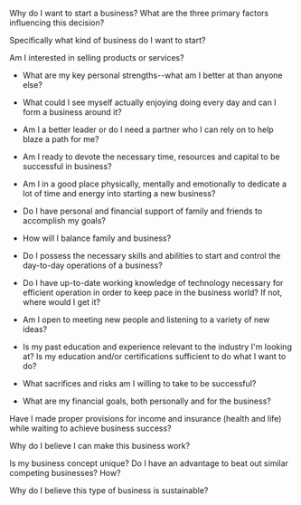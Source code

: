 Why do I want to start a business? What are the three primary factors influencing this decision?


Specifically what kind of business do I want to start?

Am I interested in selling products or services?

- What are my key personal strengths--what am I better at than anyone else?
- What could I see myself actually enjoying doing every day and can I form a business around it?
- Am I a better leader or do I need a partner who I can rely on to help blaze a path for me?
- Am I ready to devote the necessary time, resources and capital to be successful in business?

- Am I in a good place physically, mentally and emotionally to dedicate a lot of time and energy into starting a new business?

- Do I have personal and financial support of family and friends to accomplish my goals?

- How will I balance family and business?

- Do I possess the necessary skills and abilities to start and control the day-to-day operations of a business?

- Do I have up-to-date working knowledge of technology necessary for efficient operation in order to keep pace in the business world? If not, where would I get it?

- Am I open to meeting new people and listening to a variety of new ideas?

- Is my past education and experience relevant to the industry I'm looking at? Is my education and/or certifications sufficient to do what I want to do?

- What sacrifices and risks am I willing to take to be successful?

- What are my financial goals, both personally and for the business?

Have I made proper provisions for income and insurance (health and life) while waiting to achieve business success?

Why do I believe I can make this business work?

Is my business concept unique? Do I have an advantage to beat out similar competing businesses? How?

Why do I believe this type of business is sustainable?